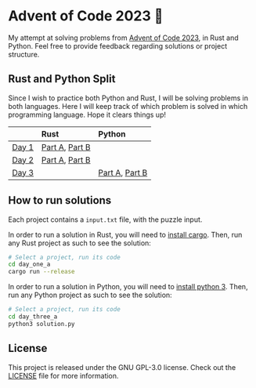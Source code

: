 # Advent of Code 2023 🎄

My attempt at solving problems from [Advent of Code 2023](https://adventofcode.com/), in Rust and Python. Feel free to provide feedback regarding solutions or project structure.

## Rust and Python Split

Since I wish to practice both Python and Rust, I will be solving problems in both languages.
Here I will keep track of which problem is solved in which programming language. Hope it clears things up!

|                                             | Rust                                                                 | Python                                                       |
|:--------------------------------------------|:---------------------------------------------------------------------|:-------------------------------------------------------------|
| [Day 1](https://adventofcode.com/2023/day/1)| [Part A](./day_one_a/src/main.rs), [Part B](./day_one_b/src/main.rs) |                                                              |
| [Day 2](https://adventofcode.com/2023/day/2)| [Part A](./day_two_a/src/main.rs), [Part B](./day_two_b/src/main.rs) |                                                              |
| [Day 3](https://adventofcode.com/2023/day/3)|                                                                      | [Part A](./day_three_a/solution.py), [Part B](./day_three_b/)|

## How to run solutions

Each project contains a `input.txt` file, with the puzzle input. 

In order to run a solution in Rust, you will need to [install cargo](https://doc.rust-lang.org/cargo/getting-started/installation.html). Then, run any Rust project as such to see the solution:

```bash
# Select a project, run its code
cd day_one_a
cargo run --release
```

In order to run a solution in Python, you will need to [install python 3](https://www.python.org/downloads/). Then, run any Python project as such to see the solution:

```bash
# Select a project, run its code
cd day_three_a
python3 solution.py
```

## License

This project is released under the GNU GPL-3.0 license.
Check out the [LICENSE](LICENSE) file for more information.

